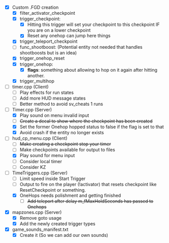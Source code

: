 - [x] Custom .FGD creation
    -  [x] filter_activator_checkpoint
    -  [x] trigger_checkpoint:
        -  [x] Hitting this trigger will set your checkpoint to this checkpoint IF you are on a lower checkpoint
        -  [x] Reset any onehop can jump here things
    -  [x] trigger_teleport_checkpoint
    -  [ ] func_shootboost: (Potential entity not needed that handles shootboosts but is an idea)
    -  [x] trigger_onehop_reset
    -  [x] trigger_onehop:
        -  [x] **flags**: something about allowing to hop on it again after hitting another.
    -  [x] trigger_multihop

-  [ ] timer.cpp (Client) 
    -  [ ] Play effects for run states
    -  [ ] Add more HUD message states
    -  [ ] Better method to avoid sv_cheats 1 runs

-  [ ] Timer.cpp (Server)
    -  [X] Play sound on menu invalid input
    -  [ ] ~~Create a decal to show where the checkpoint has been created~~
    -  [x] Set the former Onehop hopped status to false if the flag is set to that
    -  [x] Avoid crash if the entity no longer exists

 -  [ ] hud_cp_menu.cpp (Client) 
    -  [ ] ~~Make creating a checkpoint stop your timer~~
    -  [ ] Make checkpoints available for output to files
    -  [x] Play sound for menu input
    -  [ ] Consider local timer
    -  [ ] Consider KZ

-  [ ] TimeTriggers.cpp (Server)
    -  [ ] Limit speed inside Start Trigger
    -  [ ] Output to fire on the player (!activator) that resets checkpoint like ResetCheckpoint or something.
    -  [x] OneHops needs polishment and getting finished
        -  [ ] ~~Add teleport after delay m_fMaxHoldSeconds has passed to Onehops~~

-  [x] mapzones.cpp (Server)
    -  [x] Remove goto usage
    -  [x] Add the newly created trigger types

-  [x] game_sounds_manifest.txt 
    -  [x] Create it (So we can add our own sounds)
